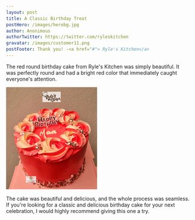 ```yaml
---
layout: post
title: A Classic Birthday Treat
postHero: /images/herobg.jpg
author: Anonimous
authorTwitter: https://twitter.com/ryleskitchen
gravatar: /images/customer11.png
postFooter: Thank you! -<a href="#"> Ryle's Kitchen</a>
---
```



The red round birthday cake from Ryle's Kitchen was simply beautiful. It was perfectly round and had a bright red color that immediately caught everyone's attention.

<img class="pull-left" src="/images/081122-3.png" alt="classic cake"><br>

 The cake was beautiful and delicious, and the whole process was seamless. If you're looking for a classic and delicious birthday cake for your next celebration, I would highly recommend giving this one a try.
